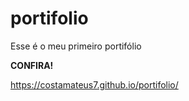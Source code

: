 # portifolio

Esse é o meu primeiro portifólio


**CONFIRA!**


https://costamateus7.github.io/portifolio/
